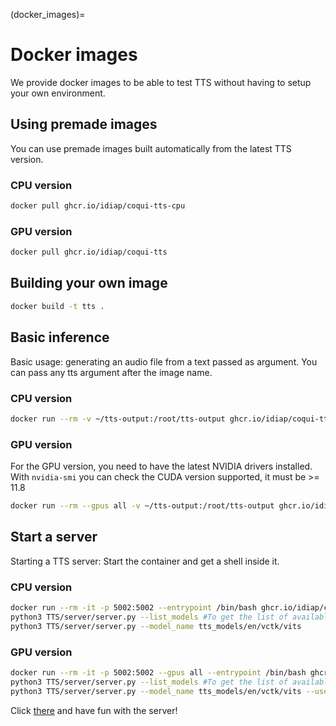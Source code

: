 (docker_images)=
# Docker images
We provide docker images to be able to test TTS without having to setup your own environment.

## Using premade images
You can use premade images built automatically from the latest TTS version.

### CPU version
```bash
docker pull ghcr.io/idiap/coqui-tts-cpu
```
### GPU version
```bash
docker pull ghcr.io/idiap/coqui-tts
```

## Building your own image
```bash
docker build -t tts .
```

## Basic inference
Basic usage: generating an audio file from a text passed as argument.
You can pass any tts argument after the image name.

### CPU version
```bash
docker run --rm -v ~/tts-output:/root/tts-output ghcr.io/idiap/coqui-tts-cpu --text "Hello." --out_path /root/tts-output/hello.wav
```
### GPU version
For the GPU version, you need to have the latest NVIDIA drivers installed.
With `nvidia-smi` you can check the CUDA version supported, it must be >= 11.8

```bash
docker run --rm --gpus all -v ~/tts-output:/root/tts-output ghcr.io/idiap/coqui-tts --text "Hello." --out_path /root/tts-output/hello.wav --use_cuda
```

## Start a server
Starting a TTS server:
Start the container and get a shell inside it.

### CPU version
```bash
docker run --rm -it -p 5002:5002 --entrypoint /bin/bash ghcr.io/idiap/coqui-tts-cpu
python3 TTS/server/server.py --list_models #To get the list of available models
python3 TTS/server/server.py --model_name tts_models/en/vctk/vits
```

### GPU version
```bash
docker run --rm -it -p 5002:5002 --gpus all --entrypoint /bin/bash ghcr.io/idiap/coqui-tts
python3 TTS/server/server.py --list_models #To get the list of available models
python3 TTS/server/server.py --model_name tts_models/en/vctk/vits --use_cuda
```

Click [there](http://[::1]:5002/) and have fun with the server!
